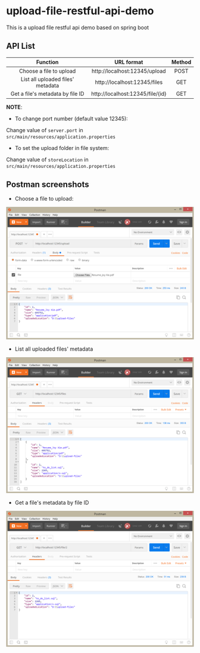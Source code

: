 # upload-file-restful-api-demo
This is a upload file restful api demo based on spring boot

## API List

| Function | URL format|  Method | 
| :------:| :---------: |  :---------: |
| Choose a file to upload | http://localhost:12345/upload | POST |
| List all uploaded files' metadata | http://localhost:12345/files | GET |
| Get a file's metadata by file ID | http://localhost:12345/file/{id} | GET |

**NOTE**: 

+ To change port number (default value 12345):

Change value of `server.port` in `src/main/resources/application.properties`

+ To set the upload folder in file system:

Change value of `storeLocation` in `src/main/resources/application.properties`

## Postman screenshots

+ Choose a file to upload:

![](https://github.com/joyxietx/upload-file-restful-api-demo/blob/master/PostmanScreenshots/upload.png)

+ List all uploaded files' metadata

![](https://github.com/joyxietx/upload-file-restful-api-demo/blob/master/PostmanScreenshots/list_all_upload_file_metadata.png)

+ Get a file's metadata by file ID

![](https://github.com/joyxietx/upload-file-restful-api-demo/blob/master/PostmanScreenshots/get_one_file_metadata_by_id.png)


